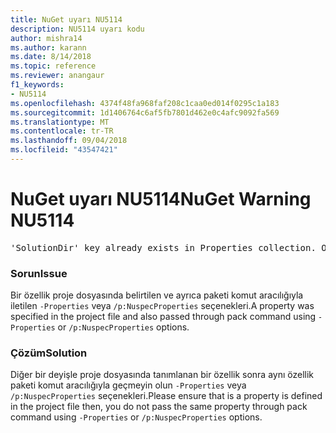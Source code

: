 ```yaml
---
title: NuGet uyarı NU5114
description: NU5114 uyarı kodu
author: mishra14
ms.author: karann
ms.date: 8/14/2018
ms.topic: reference
ms.reviewer: anangaur
f1_keywords:
- NU5114
ms.openlocfilehash: 4374f48fa968faf208c1caa0ed014f0295c1a183
ms.sourcegitcommit: 1d1406764c6af5fb7801d462e0c4afc9092fa569
ms.translationtype: MT
ms.contentlocale: tr-TR
ms.lasthandoff: 09/04/2018
ms.locfileid: "43547421"
---
```

# <a name="nuget-warning-nu5114"></a><span data-ttu-id="62030-103">NuGet uyarı NU5114</span><span class="sxs-lookup"><span data-stu-id="62030-103">NuGet Warning NU5114</span></span>
<pre>'SolutionDir' key already exists in Properties collection. Overriding value.</pre>

### <a name="issue"></a><span data-ttu-id="62030-104">Sorun</span><span class="sxs-lookup"><span data-stu-id="62030-104">Issue</span></span>

<span data-ttu-id="62030-105">Bir özellik proje dosyasında belirtilen ve ayrıca paketi komut aracılığıyla iletilen `-Properties` veya `/p:NuspecProperties` seçenekleri.</span><span class="sxs-lookup"><span data-stu-id="62030-105">A property was specified in the project file and also passed through pack command using `-Properties` or `/p:NuspecProperties` options.</span></span> 


### <a name="solution"></a><span data-ttu-id="62030-106">Çözüm</span><span class="sxs-lookup"><span data-stu-id="62030-106">Solution</span></span>

<span data-ttu-id="62030-107">Diğer bir deyişle proje dosyasında tanımlanan bir özellik sonra aynı özellik paketi komut aracılığıyla geçmeyin olun `-Properties` veya `/p:NuspecProperties` seçenekleri.</span><span class="sxs-lookup"><span data-stu-id="62030-107">Please ensure that is a property is defined in the project file then, you do not pass the same property through pack command using `-Properties` or `/p:NuspecProperties` options.</span></span> 

